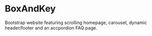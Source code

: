 # BoxAndKey
Bootstrap website featuring scrolling homepage, carousel, dynamic header/footer and an accpordion FAQ page.
